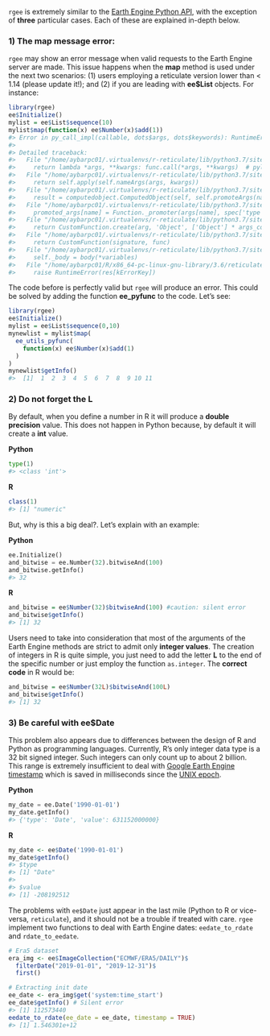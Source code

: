 `rgee` is extremely similar to the [Earth Engine Python
API](https://pypi.org/project/earthengine-api/), with the exception of
**three** particular cases. Each of these are explained in-depth below.

### 1) The **map** message error:

`rgee` may show an error message when valid requests to the Earth Engine
server are made. This issue happens when the **map** method is used
under the next two scenarios: (1) users employing a reticulate version
lower than &lt; 1.14 (please update it!); and (2) if you are leading
with **ee$List** objects. For instance:

``` r
library(rgee)
ee$Initialize()
mylist = ee$List$sequence(10)
mylist$map(function(x) ee$Number(x)$add(1))
#> Error in py_call_impl(callable, dots$args, dots$keywords): RuntimeError: Evaluation error: argument "x" is missing, with no default.
#> 
#> Detailed traceback: 
#>   File "/home/aybarpc01/.virtualenvs/r-reticulate/lib/python3.7/site-packages/ee/apifunction.py", line 205, in <lambda>
#>     return lambda *args, **kwargs: func.call(*args, **kwargs)  # pylint: disable=unnecessary-lambda
#>   File "/home/aybarpc01/.virtualenvs/r-reticulate/lib/python3.7/site-packages/ee/function.py", line 67, in call
#>     return self.apply(self.nameArgs(args, kwargs))
#>   File "/home/aybarpc01/.virtualenvs/r-reticulate/lib/python3.7/site-packages/ee/function.py", line 80, in apply
#>     result = computedobject.ComputedObject(self, self.promoteArgs(named_args))
#>   File "/home/aybarpc01/.virtualenvs/r-reticulate/lib/python3.7/site-packages/ee/function.py", line 107, in promoteArgs
#>     promoted_args[name] = Function._promoter(args[name], spec['type'])
#>   File "/home/aybarpc01/.virtualenvs/r-reticulate/lib/python3.7/site-packages/ee/__init__.py", line 242, in _Promote
#>     return CustomFunction.create(arg, 'Object', ['Object'] * args_count)
#>   File "/home/aybarpc01/.virtualenvs/r-reticulate/lib/python3.7/site-packages/ee/customfunction.py", line 121, in create
#>     return CustomFunction(signature, func)
#>   File "/home/aybarpc01/.virtualenvs/r-reticulate/lib/python3.7/site-packages/ee/customfunction.py", line 47, in __init__
#>     self._body = body(*variables)
#>   File "/home/aybarpc01/R/x86_64-pc-linux-gnu-library/3.6/reticulate/python/rpytools/call.py", line 21, in python_function
#>     raise RuntimeError(res[kErrorKey])
```

The code before is perfectly valid but `rgee` will produce an error.
This could be solved by adding the function **ee\_pyfunc** to the code.
Let’s see:

``` r
library(rgee)
ee$Initialize()
mylist = ee$List$sequence(0,10)
mynewlist = mylist$map(
  ee_utils_pyfunc(
    function(x) ee$Number(x)$add(1)   
  )
)
mynewlist$getInfo()
#>  [1]  1  2  3  4  5  6  7  8  9 10 11
```

### 2) Do not forget the **L**

By default, when you define a number in R it will produce a **double
precision** value. This does not happen in Python because, by default it
will create a **int** value.

**Python**

``` python
type(1)
#> <class 'int'>
```

**R**

``` r
class(1)
#> [1] "numeric"
```

But, why is this a big deal?. Let’s explain with an example:

**Python**

``` python
ee.Initialize()
and_bitwise = ee.Number(32).bitwiseAnd(100)
and_bitwise.getInfo()
#> 32
```

**R**

``` r
and_bitwise = ee$Number(32)$bitwiseAnd(100) #caution: silent error
and_bitwise$getInfo()
#> [1] 32
```

Users need to take into consideration that most of the arguments of the
Earth Engine methods are strict to admit only **integer values**. The
creation of integers in R is quite simple, you just need to add the
letter **L** to the end of the specific number or just employ the
function `as.integer`. The **correct code** in R would be:

``` r
and_bitwise = ee$Number(32L)$bitwiseAnd(100L)
and_bitwise$getInfo()
#> [1] 32
```

### 3) Be careful with **ee$Date**

This problem also appears due to differences between the design of R and
Python as programming languages. Currently, R’s only integer data type
is a 32 bit signed integer. Such integers can only count up to about 2
billion. This range is extremely insufficient to deal with [Google Earth
Engine timestamp](https://developers.google.com/earth-engine/glossary)
which is saved in milliseconds since the [UNIX
epoch](https://en.wikipedia.org/wiki/Unix_time).

**Python**

``` python
my_date = ee.Date('1990-01-01')
my_date.getInfo()
#> {'type': 'Date', 'value': 631152000000}
```

**R**

``` r
my_date <- ee$Date('1990-01-01')
my_date$getInfo()
#> $type
#> [1] "Date"
#> 
#> $value
#> [1] -208192512
```

The problems with `ee$Date` just appear in the last mile (Python to R or
vice-versa, `reticulate`), and it should not be a trouble if treated
with care. `rgee` implement two functions to deal with Earth Engine
dates: `eedate_to_rdate` and `rdate_to_eedate`.

``` r
# Era5 dataset
era_img <- ee$ImageCollection("ECMWF/ERA5/DAILY")$
  filterDate("2019-01-01", "2019-12-31")$
  first()

# Extracting init date
ee_date <- era_img$get('system:time_start')
ee_date$getInfo() # Silent error
#> [1] 112573440
eedate_to_rdate(ee_date = ee_date, timestamp = TRUE)
#> [1] 1.546301e+12
```
